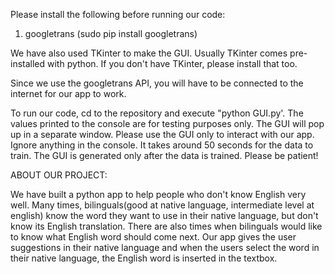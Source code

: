 Please install the following before running our code:
1) googletrans (sudo pip install googletrans)

We have also used TKinter to make the GUI. Usually TKinter comes pre-installed with python. If you don't have TKinter, please install that too.

Since we use the googletrans API, you will have to be connected to the internet for our app to work.

To run our code, cd to the repository and execute "python GUI.py'. The values printed to the console are for testing purposes only. The GUI will pop up in a separate window. Please use the GUI only to interact with our app. Ignore anything in the console. It takes around 50 seconds for the data to train. The GUI is generated only after the data is trained. Please be patient!

ABOUT OUR PROJECT:

We have built a python app to help people who don't know English very well. Many times, bilinguals(good at native language, intermediate level at english) know the word they want to use in their native language, but don't know its English translation. There are also times when bilinguals would like to know what English word should come next. Our app gives the user suggestions in their native language and when the users select the word in their native language, the English word is inserted in the textbox.
